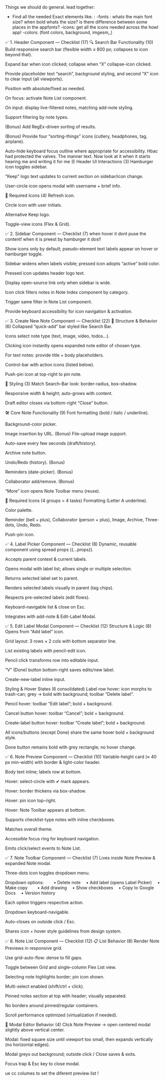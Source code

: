 Things we should do general. lead together:
- Find all the needed Exact elements like. :
-fonts : whats the main font size? when bold whats the size? is there difference between some places in the appfonts?
-icons: get all the icons needed across the howl app!
-colors: (font colors, background, imgesm,,)



✅ 1. Header Component — Checklist (17)
🔍 Search Bar Functionality (10)
Build responsive search bar (flexible width ≤ 800 px; collapses to icon beyond that).

Expand bar when icon clicked; collapse when “X” collapse-icon clicked.

Provide placeholder text “search”, background styling, and second “X” icon to clear input (all viewports).

Position with absolute/fixed as needed.

On focus: activate Note List component.

On input: display live-filtered notes, matching add-note styling.

Support filtering by note types.

(Bonus) Add RegEx-driven sorting of results.

(Bonus) Provide four “sorting-things” icons (cutlery, headphones, tag, airplane).

Auto-hide keyboard focus outline where appropriate for accessibility.
Hbac had protected the valves. The manner text. Now look at it when it starts hearing me and writing it for me 
☰ Header UI Interactions (3)
Hamburger icon toggles sidebar.

“Keep” logo text updates to current section on sidebar/icon change.

User-circle icon opens modal with username + brief info.

🧩 Required Icons (4)
Refresh icon.

Circle icon with user initials.

Alternative Keep logo.

Toggle-view icons (Flex & Grid).



✅ 2. Sidebar Component — Checklist (7)
when hover it dont puse the content! when it is preest by hamburger it dos!!

Show icons only by default; pseudo-element text labels appear on hover or hamburger toggle.

Sidebar widens when labels visible; pressed icon adopts “active” bold color.

Pressed icon updates header logo text.

Display open-source link only when sidebar is wide.

Icon click filters notes in Note Index component by category.

Trigger same filter in Note List component.

Provide keyboard accessibility for icon navigation & activation.



✅ 3. Create New Note Component — Checklist (22)
📝 Structure & Behavior (6)
Collapsed “quick-add” bar styled like Search Bar.

Icons select note type (text, image, video, todos…).

Clicking icon instantly opens expanded note editor of chosen type.

For text notes: provide title + body placeholders.

Control-bar with action icons (listed below).

Push-pin icon at top-right to pin note.

🎨 Styling (3)
Match Search-Bar look: border-radius, box-shadow.

Responsive width & height; auto-grows with content.

Draft editor closes via bottom-right “Close” button.

🛠️ Core Note Functionality (9)
Font formatting (bold / italic / underline).

Background-color picker.

Image insertion by URL. (Bonus) File-upload image support.

Auto-save every few seconds (draft/history).

Archive note button.

Undo/Redo (history). (Bonus)

Reminders (date-picker). (Bonus)

Collaborator add/remove. (Bonus)

“More” icon opens Note Toolbar menu (reuse).

🧩 Required Icons (4 groups = 4 tasks)
Formatting (Letter A underline).

Color palette.

Reminder (bell + plus), Collaborator (person + plus), Image, Archive, Three-dots, Undo, Redo.

Push-pin icon.



✅ 4. Label Picker Component — Checklist (8)
Dynamic, reusable component using spread props ({...props}).

Accepts parent context & current labels.

Opens modal with label list; allows single or multiple selection.

Returns selected label set to parent.

Renders selected labels visually in parent (tag chips).

Respects pre-selected labels (edit flows).

Keyboard-navigable list & close on Esc.

Integrates with add-note & Edit-Label Modal.




✅ 5. Edit Label Modal Component — Checklist (12)
Structure & Logic (6)
Opens from “Add label” icon.

Grid layout: 3 rows × 2 cols with bottom separator line.

List existing labels with pencil-edit icon.

Pencil click transforms row into editable input.

“V” (Done) button bottom-right saves edits/new label.

Create-new-label inline input.

Styling & Hover States (6 consolidated)
Label row hover: icon morphs to trash-can; grey → bold with background; toolbar “Delete label”.

Pencil hover: toolbar “Edit label”; bold + background.

Cancel button hover: toolbar “Cancel”; bold + background.

Create-label button hover: toolbar “Create label”; bold + background.

All icons/buttons (except Done) share the same hover bold + background style.

Done button remains bold with grey rectangle; no hover change.




✅ 6. Note Preview Component — Checklist (10)
Variable-height card (≈ 40 px min-width) with border & light-color header.

Body text inline; labels row at bottom.

Hover: select-circle with ✔ mark appears.

Hover: border thickens via box-shadow.

Hover: pin icon top-right.

Hover: Note Toolbar appears at bottom.

Supports checklist-type notes with inline checkboxes.

Matches overall theme.

Accessible focus ring for keyboard navigation.

Emits click/select events to Note List.




✅ 7. Note Toolbar Component — Checklist (7)
Lives inside Note Preview & expanded Note modal.

Three-dots icon toggles dropdown menu.

Dropdown options:
  • Delete note  • Add label (opens Label Picker)  • Make copy
  • Add drawing  • Show checkboxes  • Copy to Google Docs  • Version history

Each option triggers respective action.

Dropdown keyboard-navigable.

Auto-closes on outside click / Esc.

Shares icon + hover style guidelines from design system.




✅ 8. Note List Component — Checklist (12)
📋 List Behavior (8)
Render Note Previews in responsive grid.

Use grid-auto-flow: dense to fill gaps.

Toggle between Grid and single-column Flex List view.

Selecting note highlights border; pin icon shown.

Multi-select enabled (shift/ctrl + click).

Pinned notes section at top with header; visually separated.

No borders around pinned/regular containers.

Scroll performance optimized (virtualization if needed).

📝 Modal Editor Behavior (4)
Click Note Preview → open centered modal slightly above vertical center.

Modal: fixed square size until viewport too small, then expands vertically (no horizontal edges).

Modal greys out background; outside click / Close saves & exits.

Focus trap & Esc key to close modal.

ue cc columes to set the diferent preview list ! 